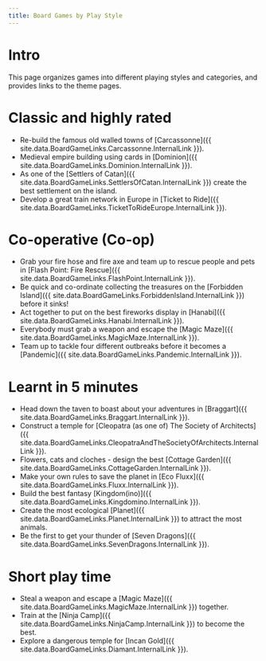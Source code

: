 ```yaml
---
title: Board Games by Play Style
---
```


# Intro

This page organizes games into different playing styles and categories, and provides links to the theme pages.

# Classic and highly rated

* Re-build the famous old walled towns of [Carcassonne]({{ site.data.BoardGameLinks.Carcassonne.InternalLink }}).
* Medieval empire building using cards in [Dominion]({{ site.data.BoardGameLinks.Dominion.InternalLink }}).
* As one of the [Settlers of Catan]({{ site.data.BoardGameLinks.SettlersOfCatan.InternalLink }}) create the best settlement on the island.
* Develop a great train network in Europe in [Ticket to Ride]({{ site.data.BoardGameLinks.TicketToRideEurope.InternalLink }}).

# Co-operative (Co-op)

* Grab your fire hose and fire axe and team up to rescue people and pets in [Flash Point: Fire Rescue]({{ site.data.BoardGameLinks.FlashPoint.InternalLink }}).
* Be quick and co-ordinate collecting the treasures on the [Forbidden Island]({{ site.data.BoardGameLinks.ForbiddenIsland.InternalLink }}) before it sinks!
* Act together to put on the best fireworks display in [Hanabi]({{ site.data.BoardGameLinks.Hanabi.InternalLink }}).
* Everybody must grab a weapon and escape the [Magic Maze]({{ site.data.BoardGameLinks.MagicMaze.InternalLink }}).
* Team up to tackle four different outbreaks before it becomes a [Pandemic]({{ site.data.BoardGameLinks.Pandemic.InternalLink }}).


# Learnt in 5 minutes

* Head down the taven to boast about your adventures in [Braggart]({{ site.data.BoardGameLinks.Braggart.InternalLink }}).
* Construct a temple for [Cleopatra (as one of) The Society of Architects]({{ site.data.BoardGameLinks.CleopatraAndTheSocietyOfArchitects.InternalLink }}).
* Flowers, cats and cloches - design the best [Cottage Garden]({{ site.data.BoardGameLinks.CottageGarden.InternalLink }}).
* Make your own rules to save the planet in [Eco Fluxx]({{ site.data.BoardGameLinks.Fluxx.InternalLink }}).
* Build the best fantasy [Kingdom(ino)]({{ site.data.BoardGameLinks.Kingdomino.InternalLink }}).
* Create the most ecological [Planet]({{ site.data.BoardGameLinks.Planet.InternalLink }}) to attract the most animals.
* Be the first to get your thunder of [Seven Dragons]({{ site.data.BoardGameLinks.SevenDragons.InternalLink }}).

# Short play time

* Steal a weapon and escape a [Magic Maze]({{ site.data.BoardGameLinks.MagicMaze.InternalLink }}) together.
* Train at the [Ninja Camp]({{ site.data.BoardGameLinks.NinjaCamp.InternalLink }}) to become the best.
* Explore a dangerous temple for [Incan Gold]({{ site.data.BoardGameLinks.Diamant.InternalLink }}).
